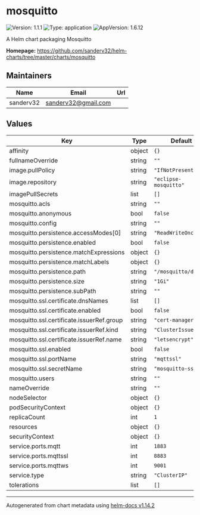 # mosquitto

![Version: 1.1.1](https://img.shields.io/badge/Version-1.1.1-informational?style=flat-square) ![Type: application](https://img.shields.io/badge/Type-application-informational?style=flat-square) ![AppVersion: 1.6.12](https://img.shields.io/badge/AppVersion-1.6.12-informational?style=flat-square)

A Helm chart packaging Mosquitto

**Homepage:** <https://github.com/sanderv32/helm-charts/tree/master/charts/mosquitto>

## Maintainers

| Name | Email | Url |
| ---- | ------ | --- |
| sanderv32 | <sanderv32@gmail.com> |  |

## Values

| Key | Type | Default | Description |
|-----|------|---------|-------------|
| affinity | object | `{}` |  |
| fullnameOverride | string | `""` |  |
| image.pullPolicy | string | `"IfNotPresent"` |  |
| image.repository | string | `"eclipse-mosquitto"` |  |
| imagePullSecrets | list | `[]` |  |
| mosquitto.acls | string | `""` |  |
| mosquitto.anonymous | bool | `false` |  |
| mosquitto.config | string | `""` |  |
| mosquitto.persistence.accessModes[0] | string | `"ReadWriteOnce"` |  |
| mosquitto.persistence.enabled | bool | `false` |  |
| mosquitto.persistence.matchExpressions | object | `{}` |  |
| mosquitto.persistence.matchLabels | object | `{}` |  |
| mosquitto.persistence.path | string | `"/mosquitto/data/"` |  |
| mosquitto.persistence.size | string | `"1Gi"` |  |
| mosquitto.persistence.subPath | string | `""` |  |
| mosquitto.ssl.certificate.dnsNames | list | `[]` |  |
| mosquitto.ssl.certificate.enabled | bool | `false` |  |
| mosquitto.ssl.certificate.issuerRef.group | string | `"cert-manager.io"` |  |
| mosquitto.ssl.certificate.issuerRef.kind | string | `"ClusterIssuer"` |  |
| mosquitto.ssl.certificate.issuerRef.name | string | `"letsencrypt"` |  |
| mosquitto.ssl.enabled | bool | `false` |  |
| mosquitto.ssl.portName | string | `"mqttssl"` |  |
| mosquitto.ssl.secretName | string | `"mosquitto-ssl"` |  |
| mosquitto.users | string | `""` |  |
| nameOverride | string | `""` |  |
| nodeSelector | object | `{}` |  |
| podSecurityContext | object | `{}` |  |
| replicaCount | int | `1` |  |
| resources | object | `{}` |  |
| securityContext | object | `{}` |  |
| service.ports.mqtt | int | `1883` |  |
| service.ports.mqttssl | int | `8883` |  |
| service.ports.mqttws | int | `9001` |  |
| service.type | string | `"ClusterIP"` |  |
| tolerations | list | `[]` |  |

----------------------------------------------
Autogenerated from chart metadata using [helm-docs v1.14.2](https://github.com/norwoodj/helm-docs/releases/v1.14.2)
